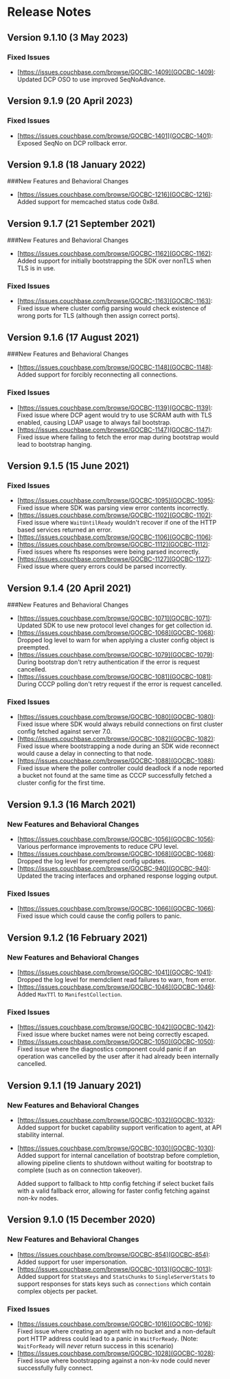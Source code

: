 # Release Notes

## Version 9.1.10 (3 May 2023)

### Fixed Issues

* [https://issues.couchbase.com/browse/GOCBC-1409](GOCBC-1409):
  Updated DCP OSO to use improved SeqNoAdvance.

## Version 9.1.9 (20 April 2023)

### Fixed Issues

* [https://issues.couchbase.com/browse/GOCBC-1401](GOCBC-1401):
  Exposed SeqNo on DCP rollback error.

## Version 9.1.8 (18 January 2022)

###New Features and Behavioral Changes

* [https://issues.couchbase.com/browse/GOCBC-1216](GOCBC-1216):
  Added support for memcached status code 0x8d.

## Version 9.1.7 (21 September 2021)

###New Features and Behavioral Changes

* [https://issues.couchbase.com/browse/GOCBC-1162](GOCBC-1162):
  Added support for initially bootstrapping the SDK over nonTLS when TLS is in use.

### Fixed Issues

* [https://issues.couchbase.com/browse/GOCBC-1163](GOCBC-1163):
  Fixed issue where cluster config parsing would check existence of wrong ports for TLS (although then assign correct ports).

## Version 9.1.6 (17 August 2021)

###New Features and Behavioral Changes

* [https://issues.couchbase.com/browse/GOCBC-1148](GOCBC-1148):
  Added support for forcibly reconnecting all connections.

### Fixed Issues

* [https://issues.couchbase.com/browse/GOCBC-1139](GOCBC-1139):
  Fixed issue where DCP agent would try to use SCRAM auth with TLS enabled, causing LDAP usage to always fail bootstrap.
* [https://issues.couchbase.com/browse/GOCBC-1147](GOCBC-1147):
  Fixed issue where failing to fetch the error map during bootstrap would lead to bootstrap hanging.

## Version 9.1.5 (15 June 2021)

### Fixed Issues

* [https://issues.couchbase.com/browse/GOCBC-1095](GOCBC-1095):
  Fixed issue where SDK was parsing view error contents incorrectly.
* [https://issues.couchbase.com/browse/GOCBC-1102](GOCBC-1102):
  Fixed issue where `WaitUntilReady` wouldn't recover if one of the HTTP based services returned an error.
* [https://issues.couchbase.com/browse/GOCBC-1106](GOCBC-1106):
* [https://issues.couchbase.com/browse/GOCBC-1112](GOCBC-1112):
  Fixed issues where fts responses were being parsed incorrectly.
* [https://issues.couchbase.com/browse/GOCBC-1127](GOCBC-1127):
  Fixed issue where query errors could be parsed incorrectly.

## Version 9.1.4 (20 April 2021)

###New Features and Behavioral Changes

* [https://issues.couchbase.com/browse/GOCBC-1071](GOCBC-1071):
  Updated SDK to use new protocol level changes for get collection id.
* [https://issues.couchbase.com/browse/GOCBC-1068](GOCBC-1068):
  Dropped log level to warn for when applying a cluster config object is preempted.
* [https://issues.couchbase.com/browse/GOCBC-1079](GOCBC-1079):
  During bootstrap don't retry authentication if the error is request cancelled.
* [https://issues.couchbase.com/browse/GOCBC-1081](GOCBC-1081):
  During CCCP polling don't retry request if the error is request cancelled.

### Fixed Issues

* [https://issues.couchbase.com/browse/GOCBC-1080](GOCBC-1080):
  Fixed issue where SDK would always rebuild connections on first cluster config fetched against server 7.0.
* [https://issues.couchbase.com/browse/GOCBC-1082](GOCBC-1082):
  Fixed issue where bootstrapping a node during an SDK wide reconnect would cause a delay in connecting to that node.
* [https://issues.couchbase.com/browse/GOCBC-1088](GOCBC-1088):
  Fixed issue where the poller controller could deadlock if a node reported a bucket not found at the same time as CCCP successfully fetched a cluster config for the first time.
  
## Version 9.1.3 (16 March 2021)

### New Features and Behavioral Changes

* [https://issues.couchbase.com/browse/GOCBC-1056](GOCBC-1056):
  Various performance improvements to reduce CPU level.
* [https://issues.couchbase.com/browse/GOCBC-1068](GOCBC-1068):
  Dropped the log level for preempted config updates.
* [https://issues.couchbase.com/browse/GOCBC-940](GOCBC-940):
  Updated the tracing interfaces and orphaned response logging output.

### Fixed Issues

* [https://issues.couchbase.com/browse/GOCBC-1066](GOCBC-1066):
  Fixed issue which could cause the config pollers to panic.

## Version 9.1.2 (16 February 2021)

### New Features and Behavioral Changes

* [https://issues.couchbase.com/browse/GOCBC-1041](GOCBC-1041):
  Dropped the log level for memdclient read failures to warn, from error.
* [https://issues.couchbase.com/browse/GOCBC-1046](GOCBC-1046):
  Added `MaxTTl` to `ManifestCollection`.

### Fixed Issues

* [https://issues.couchbase.com/browse/GOCBC-1042](GOCBC-1042):
  Fixed issue where bucket names were not being correctly escaped.
* [https://issues.couchbase.com/browse/GOCBC-1050](GOCBC-1050):
  Fixed issue where the diagnostics component could panic if an operation was cancelled by the user after it had already been internally cancelled.

## Version 9.1.1 (19 January 2021)

### New Features and Behavioral Changes

* [https://issues.couchbase.com/browse/GOCBC-1032](GOCBC-1032):
  Added support for bucket capability support verification to agent, at API stability internal.
* [https://issues.couchbase.com/browse/GOCBC-1030](GOCBC-1030):
  Added support for internal cancellation of bootstrap before completion, allowing pipeline clients to shutdown without waiting for bootstrap to complete (such as on connection takeover).

  Added support to fallback to http config fetching if select bucket fails with a valid fallback error, allowing for faster config fetching against non-kv nodes.

## Version 9.1.0 (15 December 2020)

### New Features and Behavioral Changes

* [https://issues.couchbase.com/browse/GOCBC-854](GOCBC-854):
Added support for user impersonation.
* [https://issues.couchbase.com/browse/GOCBC-1013](GOCBC-1013):
Added support for `StatsKeys` and `StatsChunks` to `SingleServerStats` to support responses for stats keys such as `connections` which contain complex objects per packet.

### Fixed Issues

* [https://issues.couchbase.com/browse/GOCBC-1016](GOCBC-1016):
Fixed issue where creating an agent with no bucket and a non-default port HTTP address could lead to a panic in `WaitForReady`.
(Note: `WaitForReady` will *never* return success in this scenario)
* [https://issues.couchbase.com/browse/GOCBC-1028](GOCBC-1028):
Fixed issue where bootstrapping against a non-kv node could never successfully fully connect.
